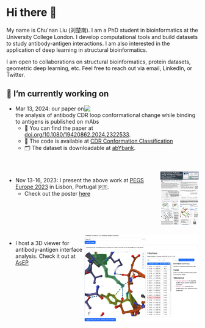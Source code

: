 # Hi there 👋

My name is Chu'nan Liu (刘楚南). I am a PhD student in bioinformatics at the University College London. I develop computational tools and build datasets to study antibody-antigen interactions. I am also interested in the application of deep learning in structural bioinformatics.

I am open to collaborations on structural bioinformatics, protein datasets, geometric deep learning, etc. Feel free to reach out via email, LinkedIn, or Twitter.

## 🔭 I’m currently working on

<img src=figures/1ikf_0P.0.gif width=300 align="right">

- Mar 13, 2024: our paper on the analysis of antibody CDR loop conformational change while binding to antigens is published on mAbs
  - :page_with_curl: You can find the paper at [doi.org/10.1080/19420862.2024.2322533](https://doi.org/10.1080/19420862.2024.2322533).
  - :robot: The code is available at [CDR Conformation Classification](https://github.com/biochunan/CDRConformationClassification)
  - :card_index_dividers: The dataset is downloadable at [abYbank](http://www.abybank.org/abdb/snapshots/abdb_20220926.zip).

<br>
<br>

<a href="https://www.linkedin.com/in/chunan-liu/details/projects/2107632729/multiple-media-viewer/?profileId=ACoAABaw1BIBZk-sKWMSz3hQLeUvJeAlW1DEBSU&treasuryMediaId=1713652376972">
    <img src=figures/poster.png width=100 align="right">
</a>

- Nov 13-16, 2023: I present the above work at [PEGS Europe 2023](https://www.pegsummiteurope.com/) in Lisbon, Portugal :portugal:.
  - Check out the poster [here](https://www.linkedin.com/in/chunan-liu/details/projects/2107632729/multiple-media-viewer/?profileId=ACoAABaw1BIBZk-sKWMSz3hQLeUvJeAlW1DEBSU&treasuryMediaId=1713652376972)

<br>
<br>
<br>
<br>
<br>

<a href="https://walle.abycloud.net">
    <img src=figures/viewer.png width=300 align="right">
</a>

- I host a 3D viewer for antibody-antigen interface analysis. Check it out at [AsEP](https://walle.abycloud.net)
